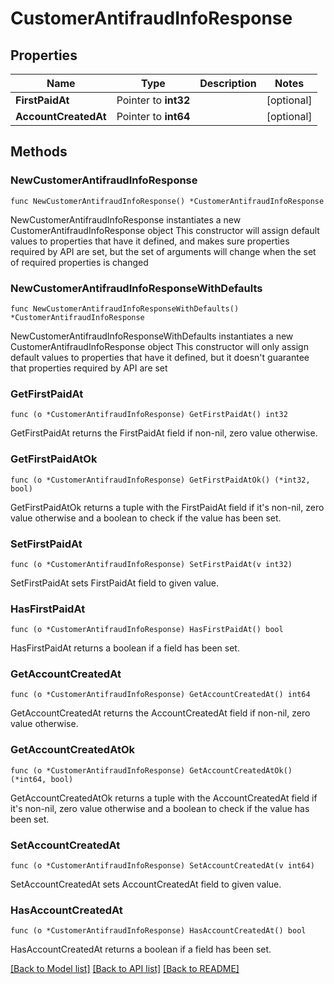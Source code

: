 # CustomerAntifraudInfoResponse

## Properties

Name | Type | Description | Notes
------------ | ------------- | ------------- | -------------
**FirstPaidAt** | Pointer to **int32** |  | [optional] 
**AccountCreatedAt** | Pointer to **int64** |  | [optional] 

## Methods

### NewCustomerAntifraudInfoResponse

`func NewCustomerAntifraudInfoResponse() *CustomerAntifraudInfoResponse`

NewCustomerAntifraudInfoResponse instantiates a new CustomerAntifraudInfoResponse object
This constructor will assign default values to properties that have it defined,
and makes sure properties required by API are set, but the set of arguments
will change when the set of required properties is changed

### NewCustomerAntifraudInfoResponseWithDefaults

`func NewCustomerAntifraudInfoResponseWithDefaults() *CustomerAntifraudInfoResponse`

NewCustomerAntifraudInfoResponseWithDefaults instantiates a new CustomerAntifraudInfoResponse object
This constructor will only assign default values to properties that have it defined,
but it doesn't guarantee that properties required by API are set

### GetFirstPaidAt

`func (o *CustomerAntifraudInfoResponse) GetFirstPaidAt() int32`

GetFirstPaidAt returns the FirstPaidAt field if non-nil, zero value otherwise.

### GetFirstPaidAtOk

`func (o *CustomerAntifraudInfoResponse) GetFirstPaidAtOk() (*int32, bool)`

GetFirstPaidAtOk returns a tuple with the FirstPaidAt field if it's non-nil, zero value otherwise
and a boolean to check if the value has been set.

### SetFirstPaidAt

`func (o *CustomerAntifraudInfoResponse) SetFirstPaidAt(v int32)`

SetFirstPaidAt sets FirstPaidAt field to given value.

### HasFirstPaidAt

`func (o *CustomerAntifraudInfoResponse) HasFirstPaidAt() bool`

HasFirstPaidAt returns a boolean if a field has been set.

### GetAccountCreatedAt

`func (o *CustomerAntifraudInfoResponse) GetAccountCreatedAt() int64`

GetAccountCreatedAt returns the AccountCreatedAt field if non-nil, zero value otherwise.

### GetAccountCreatedAtOk

`func (o *CustomerAntifraudInfoResponse) GetAccountCreatedAtOk() (*int64, bool)`

GetAccountCreatedAtOk returns a tuple with the AccountCreatedAt field if it's non-nil, zero value otherwise
and a boolean to check if the value has been set.

### SetAccountCreatedAt

`func (o *CustomerAntifraudInfoResponse) SetAccountCreatedAt(v int64)`

SetAccountCreatedAt sets AccountCreatedAt field to given value.

### HasAccountCreatedAt

`func (o *CustomerAntifraudInfoResponse) HasAccountCreatedAt() bool`

HasAccountCreatedAt returns a boolean if a field has been set.


[[Back to Model list]](../README.md#documentation-for-models) [[Back to API list]](../README.md#documentation-for-api-endpoints) [[Back to README]](../README.md)


